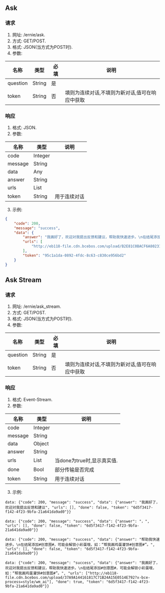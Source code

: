 ## Ask
### 请求
1. 网址: /ernie/ask.
2. 方式: GET/POST.
3. 格式: JSON(当方式为POST时).
4. 参数:

名称|类型|必填|说明
---|---|---|---
question|String|是|
token|String|否|填则为连续对话,不填则为新对话,值可在响应中获取
### 响应
1. 格式: JSON.
2. 参数:

名称|类型|说明
---|---|---
code|Integer|
message|String|
data|Any|
answer|String|
urls|List|
token|String|用于连续对话
3. 示例:
```json
{
    "code": 200,
    "message": "success",
    "data": {
        "answer": "我画好了，欢迎对我提出反馈和建议，帮助我快速进步。\n在结尾添加#创意图#，可能会解锁小彩蛋哦，如：“帮我画鸡蛋灌饼#创意图#”。",
        "urls": [
            "http://eb118-file.cdn.bcebos.com/upload/B2E81C0BACF6A802313A1C6E2FB9A192?x-bce-process=style/wm_ai"
        ],
        "token": "95c1a1da-0892-4fdc-8c63-c830ce956bd2"
    }
}
```
## Ask Stream
### 请求
1. 网址: /ernie/ask_stream.
2. 方式: GET/POST.
3. 格式: JSON(当方式为POST时).
4. 参数:

名称|类型|必填|说明
---|---|---|---
question|String|是|
token|String|否|填则为连续对话,不填则为新对话,值可在响应中获取
### 响应
1. 格式: Event-Stream.
2. 参数:

名称|类型|说明
---|---|---
code|Integer|
message|String|
data|Object|
answer|String|
urls|List|当done为true时,显示真实值.
done|Bool|部分传输是否完成
token|String|用于连续对话
3. 示例:
```
data: {"code": 200, "message": "success", "data": {"answer": "我画好了，欢迎对我提出反馈和建议", "urls": [], "done": false, "token": "6d5f3417-f142-4f23-9bfa-21a641da9ad0"}}

data: {"code": 200, "message": "success", "data": {"answer": "，", "urls": [], "done": false, "token": "6d5f3417-f142-4f23-9bfa-21a641da9ad0"}}

data: {"code": 200, "message": "success", "data": {"answer": "帮助我快速进步。\n在结尾添加#创意图#，可能会解锁小彩蛋哦，如：“帮我画鸡蛋灌饼#创意图#”。", "urls": [], "done": false, "token": "6d5f3417-f142-4f23-9bfa-21a641da9ad0"}}

data: {"code": 200, "message": "success", "data": {"answer": "我画好了，欢迎对我提出反馈和建议，帮助我快速进步。\n在结尾添加#创意图#，可能会解锁小彩蛋哦，如：“帮我画鸡蛋灌饼#创意图#”。", "urls": ["http://eb118-file.cdn.bcebos.com/upload/37A9A144161817C71B24A15E0514E792?x-bce-process=style/wm_ai"], "done": true, "token": "6d5f3417-f142-4f23-9bfa-21a641da9ad0"}}
```